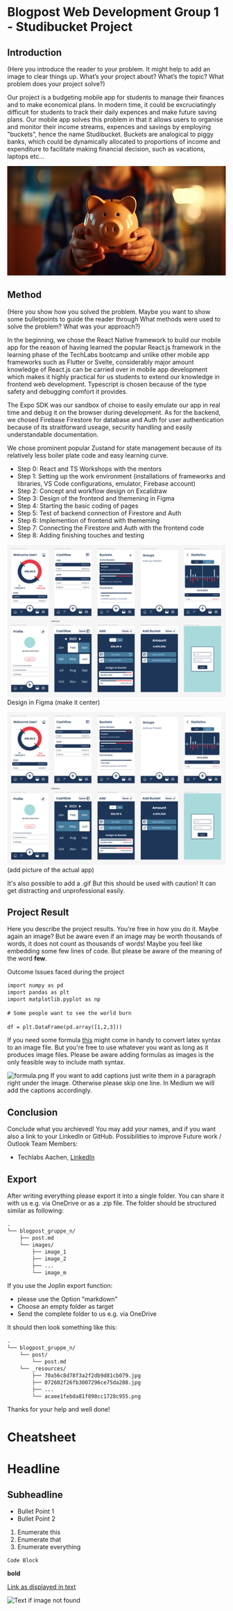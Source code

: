 
# Blogpost Web Development Group 1 - Studibucket Project

## Introduction

(Here you introduce the reader to your problem. It might help to add an image to clear things up. What’s your project about? What’s the topic? What problem does your project solve?)

Our project is a budgeting mobile app for students to manage their finances and to make economical plans. In modern time, it could be excruciatingly difficult for students to track their daily expences and make future saving plans. Our mobile app solves this problem in that it allows users to organise and monitor their income streams, expences and savings by employing "buckets", hence the name Studibucket. Buckets are analogical to piggy banks, which could be dynamically allocated to proportions of income and expenditure to facilitate making financial decision, such as vacations, laptops etc...

![image1.jpg](../_resources/piggy_bank.jpg)

## Method

(Here you show how you solved the problem. Maybe you want to show some bulletpoints to guide the reader through What methods were used to solve the problem? What was your approach?)

In the beginning, we chose the React Native framework to build our mobile app for the reason of having learned the popular React.js framework in the learning phase of the TechLabs bootcamp and unlike other mobile app frameworks such as Flutter or Svelte, considerably major amount knowledge of React.js can be carried over in mobile app development which makes it highly practical for us students to extend our knowledge in frontend web development. Typescript is chosen because of the type safety and debugging comfort it provides.

The Expo SDK was our sandbox of choise to easily emulate our app in real time and debug it on the browser during development. As for the backend, we chosed Firebase Firestore for database and Auth for user authentication because of its straitforward useage, security handling and easily understandable documentation.

We chose prominent popular Zustand for state management because of its relatively less boiler plate code and easy learning curve.

- Step 0: React and TS Workshops with the mentors
- Step 1: Setting up the work environment (installations of frameworks and libraries, VS Code configurations, emulator, Firebase account)
- Step 2: Concept and workflow design on Excalidraw
- Step 3: Design of the frontend and themening in Figma
- Step 4: Starting the basic coding of pages
- Step 5: Test of backend connection of Firestore and Auth
- Step 6: Implemention of frontend with thememing
- Step 7: Connecting the Firestore and Auth with the frontend code
- Step 8: Adding finishing touches and testing

![image3.gif](../_resources/Figma.png)
Design in Figma (make it center)

![image3.gif](../_resources/Figma.png)  (add picture of the actual app)

It's also possible to add a .gif But this should be used with caution! It can get distracting and unprofessional easily.

## Project Result

Here you describe the project results. You're free in how you do it. Maybe again an image? But be aware even if an image may be worth thousands of words, it does not count as thousands of words!
Maybe you feel like embedding some few lines of code. But please be aware of the meaning of the word **few**.

 Outcome
 Issues faced during the project

```
import numpy as pd
import pandas as plt
import matplotlib.pyplot as np

# Some people want to see the world burn

df = plt.DataFrame(pd.array([1,2,3]))
````
 
If you need some formula [this](http://latex2png.com/) might come in handy to convert latex syntax to an image file. But you're free to use whatever you want as long as it produces image files. Please be aware adding formulas as images is the only feasible way to include math syntax. 



![formula.png](../_resources/68c1f587d74c45d3a2a34fd16dd45b9b.png)
If you want to add captions just write them in a paragraph right under the image. Otherwise please skip one line. In Medium we will add the captions accordingly.




## Conclusion

Conclude what you archieved! You may add your names, and if you want also a link to your LinkedIn or GitHub.
 Possibilities to improve
 Future work / Outlook
Team Members:
- Techlabs Aachen, [LinkedIn](https://de.linkedin.com/showcase/techlabs-aachen)

## Export

After writing everything please export it into a single folder. You can share it with us e.g. via OneDrive or as a .zip file. The folder should be structured similar as following:

```
.
└── blogpost_gruppe_n/
	├── post.md
    └── images/
        ├── image_1
        ├── image_2
        ├── ...
        └── image_m
```

If you use the Joplin export function:
- please use the Option "markdown"
- Choose an empty folder as target
- Send the complete folder to us e.g. via OneDrive

It should then look something like this:

```
.
└── blogpost_gruppe_n/
    └── post/
        └── post.md
    └── _resources/
        ├── 70a56c8d78f3a2f2db9d81cb079.jpg
        ├── 072602f26fb3007296ce75da208.jpg
        ├── ...
        └── acaee1febda81f898cc1728c955.png
```

Thanks for your help and well done!

# Cheatsheet

# Headline
## Subheadline

- Bullet Point 1
- Bullet Point 2


1. Enumerate this
2. Enumerate that
3. Enumerate everything

```
Code Block
```

**bold**

[Link as displayed in text](actual-link.techlabs)

![Text if image not found](path/to/actual/image.png)






